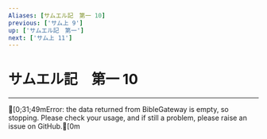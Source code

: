```yaml
---
Aliases: [サムエル記　第一 10]
previous: ['サム上 9']
up: ['サムエル記　第一']
next: ['サム上 11']
---
```

# サムエル記　第一 10

***
[0;31;49mError: the data returned from BibleGateway is empty, so stopping. Please check your usage, and if still a problem, please raise an issue on GitHub.[0m
